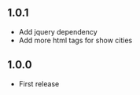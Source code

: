 1.0.1
-----

* Add jquery dependency
* Add more html tags for show cities

1.0.0
-----

* First release
